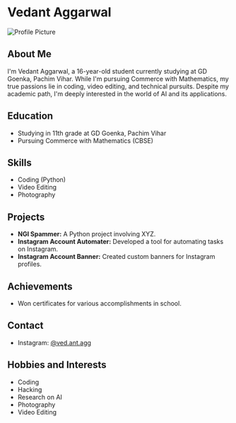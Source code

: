 # Vedant Aggarwal

![Profile Picture](https://plus.unsplash.com/premium_photo-1680700308578-b40c7418e997?ixlib=rb-4.0.3&ixid=M3wxMjA3fDB8MHxwaG90by1wYWdlfHx8fGVufDB8fHx8fA%3D%3D&auto=format&fit=crop&w=774&q=80)

## About Me

I'm Vedant Aggarwal, a 16-year-old student currently studying at GD Goenka, Pachim Vihar. While I'm pursuing Commerce with Mathematics, my true passions lie in coding, video editing, and technical pursuits. Despite my academic path, I'm deeply interested in the world of AI and its applications.

## Education

- Studying in 11th grade at GD Goenka, Pachim Vihar
- Pursuing Commerce with Mathematics (CBSE)

## Skills

- Coding (Python)
- Video Editing
- Photography

## Projects

- **NGl Spammer:** A Python project involving XYZ.
- **Instagram Account Automater:** Developed a tool for automating tasks on Instagram.
- **Instagram Account Banner:** Created custom banners for Instagram profiles.

## Achievements

- Won certificates for various accomplishments in school.

## Contact

- Instagram: [@ved.ant.agg](https://instagram.com/ved.ant.agg)

## Hobbies and Interests

- Coding
- Hacking
- Research on AI
- Photography
- Video Editing
